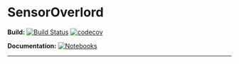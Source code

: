 # SensorOverlord

**Build:**
[![Build Status](https://travis-ci.org/julianstanley/SensorOverlord.svg?branch=master)](https://travis-ci.org/julianstanley/SensorOverlord)
[![codecov](https://codecov.io/gh/julianstanley/SensorOverlord/branch/master/graph/badge.svg)](https://codecov.io/gh/julianstanley/SensorOverlord)

**Documentation:**
[![Notebooks](https://img.shields.io/badge/Jupyter%20Notebooks-Interactive%20Package%20Guide-green.svg)](https://github.com/julianstanley/SensorOverlord_Notebooks)

---------------------


